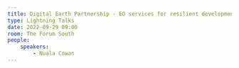 ```yaml
---
title: Digital Earth Partnership - EO services for resilient development
type: Lightning Talks
date: 2022-09-29 09:00
room: The Forum South
people:
    speakers:
        - Nuala Cowan
---
```

